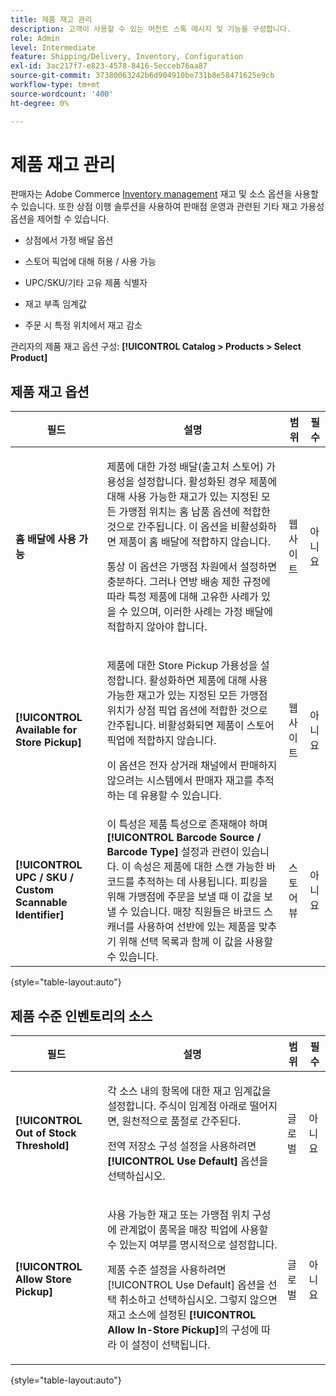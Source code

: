 ```yaml
---
title: 제품 재고 관리
description: 고객이 사용할 수 있는 머천트 스톡 메시지 및 기능을 구성합니다.
role: Admin
level: Intermediate
feature: Shipping/Delivery, Inventory, Configuration
exl-id: 3ac217f7-e823-4578-8416-5ecceb76aa87
source-git-commit: 37380063242b6d904910be731b8e58471625e9cb
workflow-type: tm+mt
source-wordcount: '400'
ht-degree: 0%

---
```


# 제품 재고 관리

판매자는 Adobe Commerce [Inventory management](https://experienceleague.adobe.com/en/docs/commerce-admin/inventory/introduction) 재고 및 소스 옵션을 사용할 수 있습니다. 또한 상점 이행 솔루션을 사용하여 판매점 운영과 관련된 기타 재고 가용성 옵션을 제어할 수 있습니다.

- 상점에서 가정 배달 옵션

- 스토어 픽업에 대해 허용 / 사용 가능

- UPC/SKU/기타 고유 제품 식별자

- 재고 부족 임계값

- 주문 시 특정 위치에서 재고 감소

관리자의 제품 재고 옵션 구성: **[!UICONTROL Catalog > Products > Select Product]**

## **제품 재고 옵션**

| **필드** | **설명** | **범위** | **필수** |
|----------------------------------------------------------|-----------------------------------------------------------------------------------------------------------------------------------------------------------------------------------------------------------------------------------------------------------------------------------------------------------------------------------------------------------------------------------------------------------------------------------------------------------------------------------------------------------------------------------------------------------|------------|--------------|
| **홈 배달에 사용 가능** | <p>제품에 대한 가정 배달(출고처 스토어) 가용성을 설정합니다. 활성화된 경우 제품에 대해 사용 가능한 재고가 있는 지정된 모든 가맹점 위치는 홈 납품 옵션에 적합한 것으로 간주됩니다. 이 옵션을 비활성화하면 제품이 홈 배달에 적합하지 않습니다.</p>통상 이 옵션은 가맹점 차원에서 설정하면 충분하다. 그러나 연방 배송 제한 규정에 따라 특정 제품에 대해 고유한 사례가 있을 수 있으며, 이러한 사례는 가정 배달에 적합하지 않아야 합니다.</p> | 웹 사이트 | 아니요 |
| **[!UICONTROL Available for Store Pickup]** | <p>제품에 대한 Store Pickup 가용성을 설정합니다. 활성화하면 제품에 대해 사용 가능한 재고가 있는 지정된 모든 가맹점 위치가 상점 픽업 옵션에 적합한 것으로 간주됩니다. 비활성화되면 제품이 스토어 픽업에 적합하지 않습니다.</p><p>이 옵션은 전자 상거래 채널에서 판매하지 않으려는 시스템에서 판매자 재고를 추적하는 데 유용할 수 있습니다.</p> | 웹 사이트 | 아니요 |
| **[!UICONTROL UPC / SKU / Custom Scannable Identifier]** | 이 특성은 제품 특성으로 존재해야 하며 **[!UICONTROL Barcode Source / Barcode Type]** 설정과 관련이 있습니다. 이 속성은 제품에 대한 스캔 가능한 바코드를 추적하는 데 사용됩니다. 피킹을 위해 가맹점에 주문을 보낼 때 이 값을 보낼 수 있습니다. 매장 직원들은 바코드 스캐너를 사용하여 선반에 있는 제품을 맞추기 위해 선택 목록과 함께 이 값을 사용할 수 있습니다. | 스토어 뷰 | 아니요 |

{style="table-layout:auto"}

## 제품 수준 인벤토리의 소스

| **필드** | **설명** | **범위** | **필수** |
|-----------------------------------------|---------------------------------------------------------------------------------------------------------------------------------------------------------------------------------------------------------------------------------------------------------------------------------------------------------------------------------------------------------------------------------------------------------|-----------|--------------|
| **[!UICONTROL Out of Stock Threshold]** | <p>각 소스 내의 항목에 대한 재고 임계값을 설정합니다. 주식이 임계점 아래로 떨어지면, 원천적으로 품절로 간주된다.</p><p>전역 저장소 구성 설정을 사용하려면 **[!UICONTROL Use Default]** 옵션을 선택하십시오.</p> | 글로벌 | 아니요 |
| **[!UICONTROL Allow Store Pickup]** | <p>사용 가능한 재고 또는 가맹점 위치 구성에 관계없이 품목을 매장 픽업에 사용할 수 있는지 여부를 명시적으로 설정합니다.</p><p>제품 수준 설정을 사용하려면 [!UICONTROL Use Default] 옵션을 선택 취소하고 선택하십시오. 그렇지 않으면 재고 소스에 설정된 **[!UICONTROL Allow In-Store Pickup]**&#x200B;의 구성에 따라 이 설정이 선택됩니다.</p> | 글로벌 | 아니요 |

{style="table-layout:auto"}

